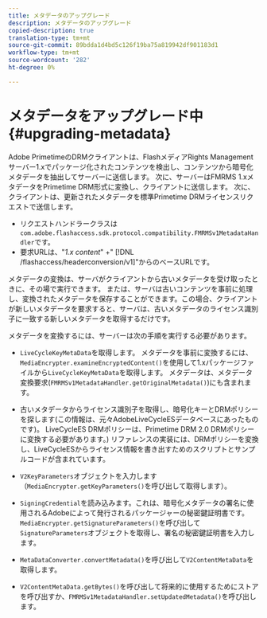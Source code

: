 ```yaml
---
title: メタデータのアップグレード
description: メタデータのアップグレード
copied-description: true
translation-type: tm+mt
source-git-commit: 89bdda1d4bd5c126f19ba75a819942df901183d1
workflow-type: tm+mt
source-wordcount: '282'
ht-degree: 0%

---
```



# メタデータをアップグレード中{#upgrading-metadata}

Adobe PrimetimeのDRMクライアントは、FlashメディアRights Managementサーバー1.xでパッケージ化されたコンテンツを検出し、コンテンツから暗号化メタデータを抽出してサーバーに送信します。 次に、サーバーはFMRMS 1.xメタデータをPrimetime DRM形式に変換し、クライアントに送信します。 次に、クライアントは、更新されたメタデータを標準Primetime DRMライセンスリクエストで送信します。

* リクエストハンドラークラスは`com.adobe.flashaccess.sdk.protocol.compatibility.FMRMSv1MetadataHandler`です。
* 要求URLは、&quot;*1.x content*&quot; +&quot; [!DNL /flashaccess/headerconversion/v1]&quot;からのベースURLです。

メタデータの変換は、サーバがクライアントから古いメタデータを受け取ったときに、その場で実行できます。 または、サーバは古いコンテンツを事前に処理し、変換されたメタデータを保存することができます。この場合、クライアントが新しいメタデータを要求すると、サーバは、古いメタデータのライセンス識別子に一致する新しいメタデータを取得するだけです。

メタデータを変換するには、サーバーは次の手順を実行する必要があります。

* `LiveCycleKeyMetaData`を取得します。 メタデータを事前に変換するには、`MediaEncrypter.examineEncryptedContent()`を使用して1.xパッケージファイルから`LiveCycleKeyMetaData`を取得します。 メタデータは、メタデータ変換要求(`FMRMSv1MetadataHandler.getOriginalMetadata()`)にも含まれます。

* 古いメタデータからライセンス識別子を取得し、暗号化キーとDRMポリシーを探します(この情報は、元々AdobeLiveCycleESデータベースにあったものです)。 LiveCycleES DRMポリシーは、Primetime DRM 2.0 DRMポリシーに変換する必要があります。) リファレンスの実装には、DRMポリシーを変換し、LiveCycleESからライセンス情報を書き出すためのスクリプトとサンプルコードが含まれています。
* `V2KeyParameters`オブジェクトを入力します（`MediaEncrypter.getKeyParameters()`を呼び出して取得します）。

* `SigningCredential`を読み込みます。これは、暗号化メタデータの署名に使用されるAdobeによって発行されるパッケージャーの秘密鍵証明書です。 `MediaEncrypter.getSignatureParameters()`を呼び出して`SignatureParameters`オブジェクトを取得し、署名の秘密鍵証明書を入力します。

* `MetaDataConverter.convertMetadata()`を呼び出して`V2ContentMetaData`を取得します。

* `V2ContentMetaData.getBytes()`を呼び出して将来的に使用するためにストアを呼び出すか、`FMRMSv1MetadataHandler.setUpdatedMetadata()`を呼び出します。

